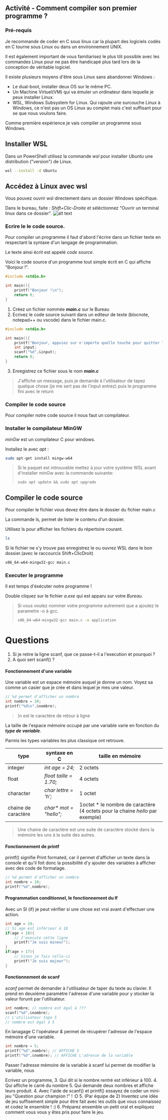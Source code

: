 
## Activité - Comment compiler son premier programme ?

### Pré-requis
Je recommande de coder en C sous linux car la plupart des logiciels codés en C tourne sous Linux ou dans un environnement UNIX.

Il est également important de vous familiarisez le plus tôt possible avec les commandes Linux pour ne pas être handicapé plus tard lors de la conception de véritable logiciel.

Il existe plusieurs moyens d'être sous Linux sans abandonner Windows : 
- Le dual-boot, installer deux OS sur le même PC.
- Un Machine Virtuel(VM) qui va émuler un ordinateur dans lequelle je peux installer Linux.
- WSL, Windows Subsystem for Linux. Qui rajoute une surcouche Linux à Windows, ce n'est pas un OS Linux au complet mais c'est suffisant pour se que nous voulons faire.

Comme première expérience je vais compiler un programme sous Windows.

## Installer WSL
Dans un PowerShell utilisez la commande *wsl* pour installer *Ubuntu* une distribution ("version") de Linux.

```bash
wsl --install -d Ubuntu
```


## Accédez à Linux avec wsl
Vous pouvez ouvrir wsl directement dans un dossier Windows spécifique. 

Dans le bureau, faite : *Shift+Clic-Droite* et séléctionnez "Ouvrir un terminal linux dans ce dossier".
![alt text](image-32.png)

### Ecrire le le code source.
Pour compiler un programme il faut d'abord l'écrire dans un fichier texte en respectant la syntaxe d'un langage de programmation.

Le texte ainsi écrit est appelé *code source*.

Voici le code source d'un programme tout simple écrit en C qui affiche "Bonjour !".
```c
#include <stdio.h>

int main(){
    printf("Bonjour !\n");
    return 0;
}
```
1. Créez un fichier nommée ***main.c*** sur le Bureau
2. Ecrivez le code source suivant dans un editeur de texte (blocnote, notepad++ ou vscode) dans le fichier main.c.
```c
#include <stdio.h>

int main(){
    printf("Bonjour, appuiez sur n'importe quelle touche pour quitter le programme!\n");
    int input;
    scanf("%d",&input);
    return 0;
}
```
3. Enregistrez ce fichier sous le nom ***main.c***

>J'affiche un message, puis je demande à l'utilisateur de tapez quelque chose (je me sert pas de l'input entrez) puis le programme fini avec le return

### Compiler le code source
Pour compiler notre code source il nous faut un compilateur.

### Installer le compilateur MinGW

*minGw* est un compilateur C pour windows. 

Installez le avec *apt* :

```bash
sudo apt-get install mingw-w64
```

> Si le paquet est introuvable mettez à jour votre système WSL avant d'installer minGw avec la commande suivante:
> ```
> sudo apt update && sudo apt upgrade
> ```

## Compiler le code source
Pour compiler le fichier vous devez être dans le dossier du fichier main.c

La commande ls, permet de lister le contenu d'un dossier.

Utilisez ls pour afficher les fichiers du répertoire courant.

```bash
ls
```

Si le fichier ne s'y trouve pas enregistrez le ou ouvrez WSL dans le bon dossier.(avec le raccourcis Shift+ClicDroit)

```bash
x86_64-w64-mingw32-gcc main.c
```

### Executer le programme
Il est temps d'éxécuter notre programme !

Double cliquez sur le fichier *a.exe* qui est apparu sur votre *Bureau*.

> Si vous voulez nommer votre programme autrement que a ajoutez le parametre -o à gcc.
>```bash
>x86_64-w64-mingw32-gcc main.c -o application
>```

# Questions
1. Si je retire la ligne scanf, que ce passe-t-il a l'execution et pourquoi ?
2. A quoi sert scanf() ?

#### **Fonctionnement d'une variable**
Une variable est un espace mémoire auquel je donne un nom.
Voyez sa comme un casier que je crée et dans lequel je mes une valeur.
```c
// %d permet d'afficher un nombre
int nombre = 10;
printf("%d\n",&nombre);
```
> *\n* est le caractère de retour à ligne

La taille de l'espace mémoire occupé par une variable varie en fonction du ***type de variable***.

Parmis les types variables les plus classique ont retrouve.

|type|syntaxe en C|taille en mémoire|
|-|-|-|
|integer|*int age = 24;*|2 octets|
|float|*float taille = 1.70;*|4 octets|
|character|*char lettre = 'h';*|1 octet|
|chaine de caractère|*char\* mot = "hello";*|1octet * le nombre de caractère (4 octets pour la chaine *hello* par exemple)|

>Une chaine de caractère est une suite de caractère stocké dans la mémoire les uns à la suite des autres.

#### **Fonctionnement de printf**
printf() signifie Print formated, car il permet d'afficher un texte dans la console et qu'il foit donc la possibilité d'y ajouter des variables à afficher avec des code de formatage.

```c
// %d permet d'afficher un nombre
int nombre = 10;
printf("%d",nombre);
```

#### **Programmation conditionnel, le fonctionnement du If**
Avec un SI (if) je peut vérifier si une chose est vrai avant d'effectuer une action.
```c
int age = 24;
// Si age est inférieur à 18
if(age < 18){
    // J'execute cette ligne
    printf("Je suis mineur");
}
if(age > 17){
    // Sinon je fais celle-ci
    printf("Je suis majeur");
}
```

#### **Fonctionnement de scanf**
*scanf* permet de demander à l'utilisateur de taper du texte au clavier.
Il prend en deuxième paramètre l'adresse d'une variable pour y stocker la valeur forunit par l'utilisateur.
```c
int nombre; // nombre est égal à ???
scanf("%d",&nombre);
// L'utilisateur tape 5
// nombre est égal à 5
```
En lanagage C l'opérateur *&* permet de récupérer l'adresse de l'espace mémoire d'une variable.
```c
int nombre = 5;
printf("%d",nombre); // AFFICHE 5
printf("%d",&nombre); // AFFICHE L'adresse de la variable
```
Passer l'adresse mémoire de la variable à scanf lui permet de modifier la variable, nous 


Ecrivez un programme,
3. Qui dit si le nombre rentré est inférieur à 100.
4. Qui affiche le carré du nombre
5. Qui demande deux nombres et affiche leurs produit.
4. Avec l'aide de scanf() et printf() essayez de coder un mini-jeu "Question pour champion !" ! :D
5. (Par équipe de 2) Inventez une idée de jeu suffisement simple pour être fait avec les outils que vous connaissez et codez le ensemble ! :)
6. Préparez ensemble un petit oral et expliquez comment vous vous y êtes pris pour faire le jeu.
